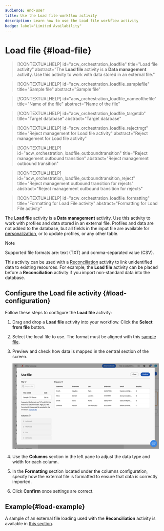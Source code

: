 ```yaml
---
audience: end-user
title: Use the Load file workflow activity
description: Learn how to use the Load file workflow activity
badge: label="Limited Availability"
---
```

# Load file {#load-file}

>[!CONTEXTUALHELP]
>id="acw_orchestration_loadfile"
>title="Load file activity"
>abstract="The **Load file** activity is a **Data management** activity. Use this activity to work with data stored in an external file."

>[!CONTEXTUALHELP]
>id="acw_orchestration_loadfile_samplefile"
>title="Sample file"
>abstract="Sample file"

>[!CONTEXTUALHELP]
>id="acw_orchestration_loadfile_nameofthefile"
>title="Name of the file"
>abstract="Name of the file"

>[!CONTEXTUALHELP]
>id="acw_orchestration_loadfile_targetdb"
>title="Target database"
>abstract="Target database"

>[!CONTEXTUALHELP]
>id="acw_orchestration_loadfile_rejectmgt"
>title="Reject management for Load file activity"
>abstract="Reject management for Load file activity"

>[!CONTEXTUALHELP]
>id="acw_orchestration_loadfile_outboundtransition"
>title="Reject management outbound transition"
>abstract="Reject management outbound transition"

>[!CONTEXTUALHELP]
>id="acw_orchestration_loadfile_outboundtransition_reject"
>title="Reject management outbound transition for rejects"
>abstract="Reject management outbound transition for rejects"

>[!CONTEXTUALHELP]
>id="acw_orchestration_loadfile_formatting"
>title="Formatting for Load File activity"
>abstract="Formatting for Load File activity"

The **Load file** activity is a **Data management** activity. Use this activity to work with profiles and data stored in an external file. Profiles and data are not added to the database, but all fields in the input file are available for [personalization](../../personalization/gs-personalization.md), or to update profiles, or any other table. 

>[!NOTE]
>Supported file formats are: text (TXT) and comma-separated value (CSV).

This activity can be used with a [Reconciliation](reconciliation.md) activity to link unidentified data to existing resources. For example, the **Load file** activity can be placed before a **Reconciliation** activity if you import non-standard data into the database. 

## Configure the Load file activity {#load-configuration}

Follow these steps to configure the **Load file** activity:

1. Drag and drop a **Load file** activity into your workflow. Click the **Select from file** button.

1. Select the local file to use. The format must be aligned with this [sample file](../../audience/file-audience.md#sample-file).

1. Preview and check how data is mapped in the central section of the screen.

    ![](../assets/load-file.png)

1. Use the **Columns** section in the left pane to adjust the data type and width for each column.

1. In the **Formatting** section located under the columns configuration, specify how the external file is formatted to ensure that data is correctly imported.

1. Click **Confirm** once settings are correct.

## Example{#load-example}

A sample of an external file loading used with the **Reconciliation** activity is available in [this section](reconciliation.md#example). 